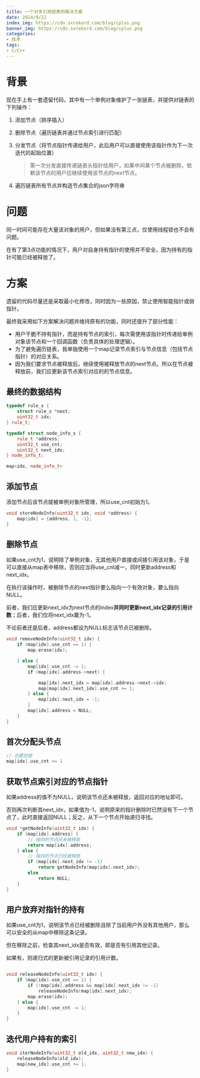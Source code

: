 ```yaml
---
title: 一个对多引用链表的解决方案
date: 2024/9/22
index_img: https://cdn.sxrekord.com/blog/cplus.png
banner_img: https://cdn.sxrekord.com/blog/cplus.png
categories: 
- 技术
tags:
- C/C++
---
```


# 背景

现在手上有一套遗留代码，其中有一个单例对象维护了一张链表，并提供对链表的下列操作：

1. 添加节点（排序插入）
2. 删除节点（遍历链表并通过节点索引进行匹配）
3. 分发节点（将节点指针传递给用户，此后用户可以直接使用该指针作为下一次迭代的起始位置）

    > 第一次分发直接传递链表头指针给用户，如果中间某个节点被删除，依赖该节点的用户应继续使用该节点的next节点。
    >
4. 遍历链表所有节点并构造节点集合的json字符串

# 问题

同一时间可能存在大量该对象的用户，但如果没有第三点，仅使用线程锁也不会有问题。

在有了第3点功能的情况下，用户对自身持有指针的使用并不安全，因为持有的指针可能已经被释放了。

# 方案

遗留的代码尽量还是采取最小化修改，同时因为一些原因，禁止使用智能指针或弱指针。

最终我采用如下方案解决问题并维持原有的功能，同时还提升了部分性能：

* 用户干脆不持有指针，而是持有节点的索引，每次需使用该指针时传递给单例对象该节点和一个回调函数（负责具体的处理逻辑）。
* 为了避免遍历链表，我单独使用一个map记录节点索引与节点信息（包括节点指针）的对应关系。
* 因为我们要求节点被释放后，继续使用被释放节点的next节点。所以在节点被释放前，我们应更新该节点索引对应的的节点信息。

## 最终的数据结构

```cpp
typedef rule_s {
	struct rule_s *next;
	uint32_t idx;
} rule_t;

typedef struct node_info_s {
	rule_t *address;
	uint32_t use_cnt;
	uint32_t next_idx;
} node_info_t;

map<idx, node_info_t>
```

## 添加节点

添加节点后该节点就被单例对象所管理，所以use_cnt初始为1。

```cpp
void storeNodeInfo(uint32_t idx, void *address) {
	map[idx] = {address, 1, -1};
}
```

## 删除节点

如果use_cnt为1，说明除了单例对象，无其他用户直接或间接引用该对象，于是可以直接从map表中移除，否则应当将use_cnt减一，同时更新address和next_idx。

在执行该操作时，被删除节点的next指针要么指向一个有效对象，要么指向NULL。

前者，我们应更新next_idx为next节点的index**并同时更新next_idx记录的引用计数**；后者，我们仅将next_idx置为-1。

不论前者还是后者，address都设为NULL标志该节点已被删除。

```cpp
void removeNodeInfo(uint32_t idx) {
	if (map[idx].use_cnt == 1) {
		map.erase(idx);

	} else {
		map[idx].use_cnt -= 1;
		if (map[idx].address->next) {

			map[idx].next_idx = map[idx].address->next->idx;
			map[map[idx].next_idx].use_cnt += 1;
		} else {
			map[idx].next_idx = -1;
		}
		map[idx].address = NULL;
	}
}
```

## 首次分配头节点

```cpp
// 也要加锁
map[idx].use_cnt += 1
```

## 获取节点索引对应的节点指针

如果address的值不为NULL，说明该节点还未被释放，返回对应的地址即可。

否则再次判断其next_idx，如果值为-1，说明原来的指针删除时已然没有下一个节点了，此时直接返回NULL；反之，从下一个节点开始递归寻找。

```cpp
void *getNodeInfo(uint32_t idx) {
	if (map[idx].address) {
		// 指向的节点还未被释放
		return map[idx].address;
	} else {
		// 指向的节点已经被释放
		if (map[idx].next_idx != -1)
			return getNodeInfo(map[idx].next_idx);
		else
			return NULL;
	}
}
```

## 用户放弃对指针的持有

如果use_cnt为1，说明该节点已经被删除且除了当前用户外没有其他用户，那么可以安全的从map中移除这条记录。

但在移除之前，检查其next_idx是否有效，即是否有引用其他记录。

如果有，则递归式的更新被引用记录的引用计数。

```c++

void releaseNodeInfo(uint32_t idx) {
	if (map[idx].use_cnt == 1) {
		if (!map[idx].address && map[idx].next_idx != -1)
			releaseNodeInfo(map[idx].next_idx);
		map.erase(idx);
	} else {
		map[idx].use_cnt -= 1;
	}
}
```

## 迭代用户持有的索引

```c++
void iterNodeInfo(uint32_t old_idx, uint32_t new_idx) {
	releaseNodeInfo(old_idx);
	map[new_idx].use_cnt += 1;
}
```
